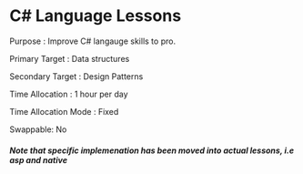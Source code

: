 # C# Language Lessons

Purpose : Improve C# langauge skills to pro.

Primary Target : Data structures

Secondary Target : Design Patterns

Time Allocation : 1 hour per day

Time Allocation Mode : Fixed

Swappable: No

##### Note that specific implemenation has been moved into actual lessons, i.e asp and native
